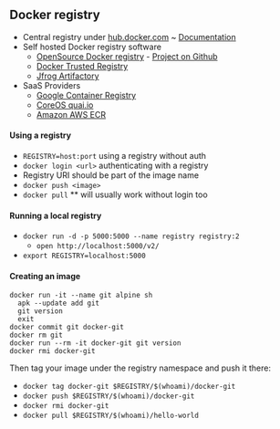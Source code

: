 ## Docker registry

 * Central registry under [hub.docker.com](hub.docker.com) ~ [Documentation](https://docs.docker.com/docker-hub/)
 * Self hosted Docker registry software
   * [OpenSource Docker registry](https://docs.docker.com/registry/) - [Project on Github](https://github.com/docker/distribution)
   * [Docker Trusted Registry](https://docs.docker.com/docker-trusted-registry/)
   * [Jfrog Artifactory](https://www.jfrog.com/confluence/display/RTF/Docker+Registry)
* SaaS Providers
   * [Google Container Registry](https://cloud.google.com/container-registry/)
   * [CoreOS quai.io](https://quay.io/)
   * [Amazon AWS ECR](https://aws.amazon.com/de/ecr/)

#### Using a registry
 * `REGISTRY=host:port` using a registry without auth
 * `docker login <url>` authenticating with a registry
 * Registry URI should be part of the image name
 * `docker push <image>`
 * `docker pull` ** will usually work without login too

#### Running a local registry
 * `docker run -d -p 5000:5000 --name registry registry:2`
   * `open http://localhost:5000/v2/`
* `export REGISTRY=localhost:5000`

#### Creating an image

    docker run -it --name git alpine sh
      apk --update add git
      git version
      exit
    docker commit git docker-git
    docker rm git
    docker run --rm -it docker-git git version
    docker rmi docker-git

 Then tag your image under the registry namespace and push it there:

  * `docker tag docker-git $REGISTRY/$(whoami)/docker-git`
  * `docker push $REGISTRY/$(whoami)/docker-git`
  * `docker rmi docker-git`
  * `docker pull $REGISTRY/$(whoami)/hello-world`
 